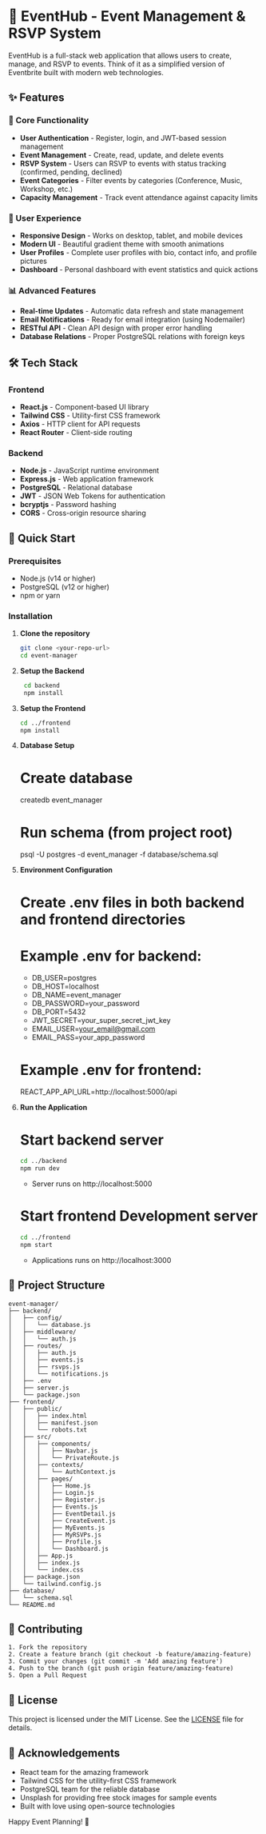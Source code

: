 # 🎉 EventHub - Event Management & RSVP System

EventHub is a full-stack web application that allows users to create, manage, and RSVP to events. Think of it as a simplified version of Eventbrite built with modern web technologies.

## ✨ Features

### 🎯 Core Functionality
- **User Authentication** - Register, login, and JWT-based session management
- **Event Management** - Create, read, update, and delete events
- **RSVP System** - Users can RSVP to events with status tracking (confirmed, pending, declined)
- **Event Categories** - Filter events by categories (Conference, Music, Workshop, etc.)
- **Capacity Management** - Track event attendance against capacity limits

### 🎨 User Experience
- **Responsive Design** - Works on desktop, tablet, and mobile devices
- **Modern UI** - Beautiful gradient theme with smooth animations
- **User Profiles** - Complete user profiles with bio, contact info, and profile pictures
- **Dashboard** - Personal dashboard with event statistics and quick actions

### 📊 Advanced Features
- **Real-time Updates** - Automatic data refresh and state management
- **Email Notifications** - Ready for email integration (using Nodemailer)
- **RESTful API** - Clean API design with proper error handling
- **Database Relations** - Proper PostgreSQL relations with foreign keys

## 🛠️ Tech Stack

### Frontend
- **React.js** - Component-based UI library
- **Tailwind CSS** - Utility-first CSS framework
- **Axios** - HTTP client for API requests
- **React Router** - Client-side routing

### Backend
- **Node.js** - JavaScript runtime environment
- **Express.js** - Web application framework
- **PostgreSQL** - Relational database
- **JWT** - JSON Web Tokens for authentication
- **bcryptjs** - Password hashing
- **CORS** - Cross-origin resource sharing

## 🚀 Quick Start

### Prerequisites
- Node.js (v14 or higher)
- PostgreSQL (v12 or higher)
- npm or yarn

### Installation

1. **Clone the repository**
   ```bash
   git clone <your-repo-url>
   cd event-manager
   ```

2. **Setup the Backend**
   ```bash
    cd backend
    npm install
    ```

2. **Setup the Frontend**
    ```bash
    cd ../frontend
    npm install
    ```

3. **Database Setup**
    # Create database
    createdb event_manager

    # Run schema (from project root)
    psql -U postgres -d event_manager -f database/schema.sql

4. **Environment Configuration**
    # Create .env files in both backend and frontend directories
    # Example .env for backend:
    - DB_USER=postgres
    - DB_HOST=localhost
    - DB_NAME=event_manager
    - DB_PASSWORD=your_password
    - DB_PORT=5432
    - JWT_SECRET=your_super_secret_jwt_key
    - EMAIL_USER=your_email@gmail.com
    - EMAIL_PASS=your_app_password

    # Example .env for frontend:
    REACT_APP_API_URL=http://localhost:5000/api

5. **Run the Application**
    # Start backend server
    ```bash
    cd ../backend
    npm run dev
    ```
    - Server runs on http://localhost:5000

    # Start frontend Development server
    ```bash
    cd ../frontend
    npm start
    ```
    - Applications runs on http://localhost:3000

## 📂 Project Structure
```
event-manager/
├── backend/
│   ├── config/
│   │   └── database.js
│   ├── middleware/
│   │   └── auth.js
│   ├── routes/
│   │   ├── auth.js
│   │   ├── events.js
│   │   ├── rsvps.js
│   │   └── notifications.js
│   ├── .env
│   ├── server.js
│   └── package.json
├── frontend/
│   ├── public/
│   │   ├── index.html
│   │   ├── manifest.json
│   │   └── robots.txt
│   ├── src/
│   │   ├── components/
│   │   │   ├── Navbar.js
│   │   │   └── PrivateRoute.js
│   │   ├── contexts/
│   │   │   └── AuthContext.js
│   │   ├── pages/
│   │   │   ├── Home.js
│   │   │   ├── Login.js
│   │   │   ├── Register.js
│   │   │   ├── Events.js
│   │   │   ├── EventDetail.js
│   │   │   ├── CreateEvent.js
│   │   │   ├── MyEvents.js
│   │   │   ├── MyRSVPs.js
│   │   │   ├── Profile.js
│   │   │   └── Dashboard.js
│   │   ├── App.js
│   │   ├── index.js
│   │   └── index.css
│   ├── package.json
│   └── tailwind.config.js
├── database/
│   └── schema.sql
└── README.md
```

## 🤝 Contributing
    1. Fork the repository
    2. Create a feature branch (git checkout -b feature/amazing-feature)
    3. Commit your changes (git commit -m 'Add amazing feature')
    4. Push to the branch (git push origin feature/amazing-feature)
    5. Open a Pull Request

## 📄 License
This project is licensed under the MIT License. See the [LICENSE](LICENSE) file for details.

## 🙏 Acknowledgements
- React team for the amazing framework
- Tailwind CSS for the utility-first CSS framework
- PostgreSQL team for the reliable database
- Unsplash for providing free stock images for sample events
- Built with love using open-source technologies    

Happy Event Planning! 🎊